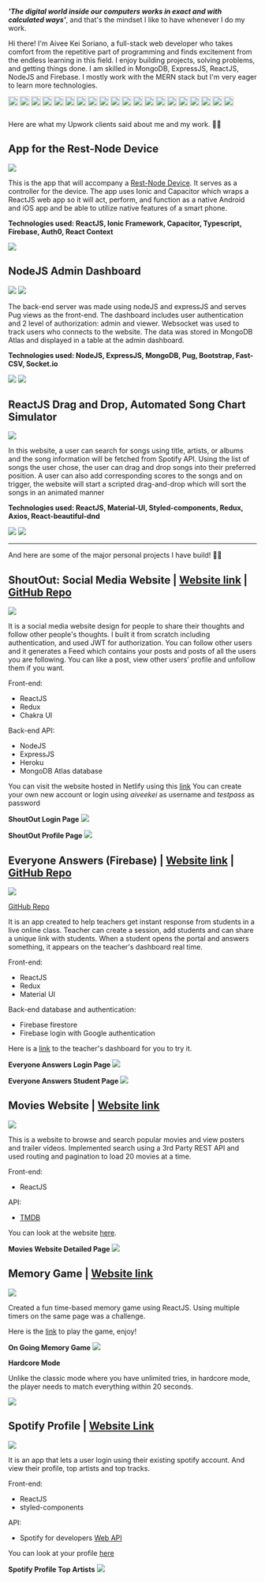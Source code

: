 **_'The digital world inside our computers works in exact and with calculated ways'_**, and that's the mindset I like to have whenever I do my work.

Hi there! I'm Aivee Kei Soriano, a full-stack web developer who takes comfort from the repetitive part of programming and finds excitement from the endless learning in this field. I enjoy building projects, solving problems, and getting things done. I am skilled in MongoDB, ExpressJS, ReactJS, NodeJS and Firebase. I mostly work with the MERN stack but I'm very eager to learn more technologies.

<img align="left" width="20px" alt="javascript" src="https://raw.githubusercontent.com/github/explore/80688e429a7d4ef2fca1e82350fe8e3517d3494d/topics/javascript/javascript.png"/>
<img align="left" width="20px" alt="typescript" src="https://raw.githubusercontent.com/github/explore/80688e429a7d4ef2fca1e82350fe8e3517d3494d/topics/typescript/typescript.png"/>
<img align="left" width="20px" alt="html" src="https://raw.githubusercontent.com/github/explore/80688e429a7d4ef2fca1e82350fe8e3517d3494d/topics/html/html.png"/>
<img align="left" width="20px" alt="css" src="https://raw.githubusercontent.com/github/explore/80688e429a7d4ef2fca1e82350fe8e3517d3494d/topics/css/css.png"/>
<img align="left" width="20px" alt="scss" src="https://raw.githubusercontent.com/github/explore/80688e429a7d4ef2fca1e82350fe8e3517d3494d/topics/sass/sass.png"/>
<img align="left" width="20px" alt="pug" src="https://raw.githubusercontent.com/github/explore/5251491d97b6e3e2f3aae129b6977d2643c5e355/topics/pug/pug.png"/>
<img align="left" width="20px" alt="react" src="https://raw.githubusercontent.com/github/explore/80688e429a7d4ef2fca1e82350fe8e3517d3494d/topics/react-native/react-native.png"/>
<img align="left" width="20px" alt="react-native" src="https://www.paceit.co.uk/wp-content/uploads/2021/07/react-native-development-company.png"/>
<img align="left" width="20px" alt="electron" src="https://raw.githubusercontent.com/github/explore/80688e429a7d4ef2fca1e82350fe8e3517d3494d/topics/electron/electron.png"/>
<img align="left" width="20px" alt="ionic" src="https://cdn-images-1.medium.com/max/1000/1*ZU1eWct801yP-QpUJOaI6Q.png"/>
<img align="left" width="20px" alt="redux" src="https://raw.githubusercontent.com/github/explore/80688e429a7d4ef2fca1e82350fe8e3517d3494d/topics/redux/redux.png"/>
<img align="left" width="20px" alt="bootstrap" src="https://raw.githubusercontent.com/github/explore/80688e429a7d4ef2fca1e82350fe8e3517d3494d/topics/bootstrap/bootstrap.png"/>
<img align="left" width="20px" alt="material-ui" src="https://v4.material-ui.com/static/logo.png"/>
<img align="left" width="20px" alt="chakra-ui" src="https://avatars.githubusercontent.com/u/54212428?s=280&v=4"/>
<img align="left" width="20px" alt="nodejs" src="https://raw.githubusercontent.com/github/explore/80688e429a7d4ef2fca1e82350fe8e3517d3494d/topics/nodejs/nodejs.png"/>
<img align="left" width="20px" alt="express" src="https://raw.githubusercontent.com/github/explore/80688e429a7d4ef2fca1e82350fe8e3517d3494d/topics/express/express.png"/>
<img align="left" width="20px" alt="koa" src="https://raw.githubusercontent.com/github/explore/087f23463641d25ee971402fa26e3dfb2855edb9/topics/koa/koa.png"/>
<img align="left" width="20px" alt="mongodb" src="https://raw.githubusercontent.com/github/explore/80688e429a7d4ef2fca1e82350fe8e3517d3494d/topics/mongodb/mongodb.png"/>
<img align="left" width="20px" alt="postgres" src="https://raw.githubusercontent.com/github/explore/80688e429a7d4ef2fca1e82350fe8e3517d3494d/topics/postgresql/postgresql.png"/>
<img align="left" width="20px" alt="firebase" src="https://raw.githubusercontent.com/github/explore/80688e429a7d4ef2fca1e82350fe8e3517d3494d/topics/firebase/firebase.png"/>

<br/><br/>

Here are what my Upwork clients said about me and my work. 🤗🤗

## App for the Rest-Node Device

![](./images/restnode_feedback2.png)

This is the app that will accompany a [Rest-Node Device](https://www.restnode.org/). It serves as a controller for the device. The app uses Ionic and Capacitor which wraps a ReactJS web app so it will act, perform, and function as a native Android and iOS app and be able to utilize native features of a smart phone.

**Technologies used: ReactJS, Ionic Framework, Capacitor, Typescript, Firebase, Auth0, React Context**

![](./images/rest_node.png)

## NodeJS Admin Dashboard

![](./images/extraconnect_feedback_1.png)
![](./images/extraconnect_feedback_2.png)

The back-end server was made using nodeJS and expressJS and serves Pug views as the front-end. The dashboard includes user authentication and 2 level of authorization: admin and viewer. Websocket was used to track users who connects to the website. The data was stored in MongoDB Atlas and displayed in a table at the admin dashboard.

**Technologies used: NodeJS, ExpressJS, MongoDB, Pug, Bootstrap, Fast-CSV, Socket.io**

![](./images/extraconnect_sessions.png)
![](./images/extraconnect_settings.png)

## ReactJS Drag and Drop, Automated Song Chart Simulator

![](./images/songtier_feedback.png)

In this website, a user can search for songs using title, artists, or albums and the song information will be fetched from Spotify API. Using the list of songs the user chose, the user can drag and drop songs into their preferred position. A user can also add corresponding scores to the songs and on trigger, the website will start a scripted drag-and-drop which will sort the songs in an animated manner

**Technologies used: ReactJS, Material-UI, Styled-components, Redux, Axios, React-beautiful-dnd**

![](./images/song_tier.png)
![](./images/song_tier_2.png)

<hr></hr>
And here are some of the major personal projects I have build! 🚀🚀

## ShoutOut: Social Media Website | [Website link](https://inspiring-noether-356180.netlify.app/feed) | [GitHub Repo](https://github.com/aiveeKeiSoriano/social-media)

![](./images/shoutout_feed.png)

It is a social media website design for people to share their thoughts and follow other people's thoughts. I built it from scratch including authentication, and used JWT for authorization. You can follow other users and it generates a Feed which contains your posts and posts of all the users you are following. You can like a post, view other users’ profile and unfollow them if you want.

Front-end:

- ReactJS
- Redux
- Chakra UI

Back-end API:

- NodeJS
- ExpressJS
- Heroku
- MongoDB Atlas database

You can visit the website hosted in Netlify using this [link](https://inspiring-noether-356180.netlify.app/feed)
You can create your own new account or login using _aiveekei_ as username and _testpass_ as password

**ShoutOut Login Page**
![](./images/shoutout_login.png)

**ShoutOut Profile Page**
![](./images/shoutout_profile.png)

## Everyone Answers (Firebase) | [Website link](https://hopeful-goldberg-d6cc5b.netlify.app/) | [GitHub Repo](https://github.com/aiveeKeiSoriano/everyone-answers/tree/features)

![](./images/answers_dashboard.png)

[GitHub Repo](https://github.com/aiveeKeiSoriano/everyone-answers)

It is an app created to help teachers get instant response from students in a live online class.
Teacher can create a session, add students and can share a unique link with students.
When a student opens the portal and answers something, it appears on the teacher's dashboard real time.

Front-end:

- ReactJS
- Redux
- Material UI

Back-end database and authentication:

- Firebase firestore
- Firebase login with Google authentication

Here is a [link](https://hopeful-goldberg-d6cc5b.netlify.app/) to the teacher's dashboard for you to try it.

**Everyone Answers Login Page**
![](./images/answers_login.png)

**Everyone Answers Student Page**
![](./images/answers_student.png)

## Movies Website | [Website link](https://blissful-mcclintock-111199.netlify.app)

![](./images/movies_list.png)

This is a website to browse and search popular movies and view posters and trailer videos.
Implemented search using a 3rd Party REST API and used routing and pagination to load 20 movies at a time.

Front-end:

- ReactJS

API:

- [TMDB](https://developers.themoviedb.org/3/getting-started/introduction)

You can look at the website [here](https://blissful-mcclintock-111199.netlify.app).

**Movies Website Detailed Page**
![](./images/movies_movie.png)

## Memory Game | [Website link](https://kind-ramanujan-6e88de.netlify.app/)

![](./images/memory_clicked.png)

Created a fun time-based memory game using ReactJS.
Using multiple timers on the same page was a challenge.

Here is the [link](https://kind-ramanujan-6e88de.netlify.app/) to play the game, enjoy!

**On Going Memory Game**
![](./images/memory_finish.png)

**Hardcore Mode**

Unlike the classic mode where you have unlimited tries, in hardcore mode, the player needs to match everything within 20 seconds.

![](./images/memory_hardcore.png)

## Spotify Profile | [Website Link](https://quizzical-poitras-057011.netlify.app/)

![](./images/spotify_home.png)

It is an app that lets a user login using their existing spotify account. And view their profile, top artists and top tracks.

Front-end:

- ReactJS
- styled-components

API:

- Spotify for developers [Web API](https://developer.spotify.com/documentation/web-api/)

You can look at your profile [here](https://quizzical-poitras-057011.netlify.app/)

**Spotify Profile Top Artists**
![](./images/spotify_artists.png)
